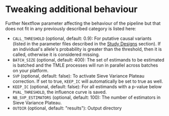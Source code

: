 # Tweaking additional behaviour

Further Nextflow parameter affecting the behaviour of the pipeline but that does not fit in any previously described category is listed here:

- `CALL_THRESHOLD` (optional, default: 0.9): For putative causal variants (listed in the parameter files described in the [Study Designs](@ref) section). If an individual's allele's probability is greater than the threshold, then it is called, otherwise it is considered missing.
- `BATCH_SIZE` (optional, default: 400): The set of estimands to be estimated is batched and the TMLE processes will run in parallel across batches on your platform.
- `SVP` (optional, default: false): To activate Sieve Variance Plateau correction. If set to true, `KEEP_IC` will automatically be set to true as well.
- `KEEP_IC` (optional, default: false): For all estimands with a p-value below `PVAL_THRESHOLD`, the influence curve is saved.
- `NB_SVP_ESTIMATORS` (optional, default: 100): The number of estimators in Sieve Variance Plateau.
- `OUTDIR` (optional, default: "results"): Output directory
